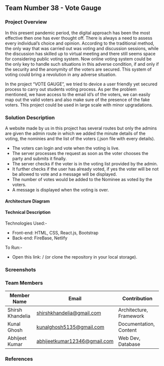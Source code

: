 ## Team Number 38 - Vote Gauge

### Project Overview

In this present pandemic period, the digital approach has been the most effective then one has ever thought off. There is always a need to assess every individual’s choice and opinion. According to the traditional method, the only way that was carried out was voting and discussion sessions, while the discussion has skilled up to virtual meeting and there still seems space for considering public voting system. Now online voting system could be the only key to handle such situations in this adverse condition, if and only if the security and the anonymity of the voters are secured. This system of voting could bring a revolution in any adverse situation.

In the project “VOTE GAUGE”, we tried to device a user friendly yet secured process to carry out students voting process. As per the problem mentioned, we have access to the email id’s of the voters, we can easily map out the valid voters and also make sure of the presence of the fake voters. This project could be used in large scale with minor upgradations.

### Solution Description

A website made by us in this project has several routes but only the admins are given the admin route in which we added the minute details of the voting, the nominies and the list of the voters (.json file with every details).
* The voters can login and vote when the voting is live.
* The server processes the request as soon as the voter chooses the party and submits it finally.
* The server checks if the voter is in the voting list provided by the admin.
* It further checks if the user has already voted, if yes the voter will be not be allowed to vote and a message will be displayed.
* The number of votes would be added to the Nominee as voted by the voters.
* A message is displayed when the voting is over.

#### Architecture Diagram

<architecture diagram>

#### Technical Description

Technologies Used:-
* Front-end: HTML, CSS, React.js, Bootstrap
*	Back-end: FireBase, Netlify

To Run:-
*	Open this link: /<link here> (or clone the repository in your local storage).

### Screenshots
<screenshots>

### Team Members
|Member Name|Email|Contribution|
|-----------|-----|------------|
|Shirsh Khandelia|shirshkhandelia@gmail.com|Architecture, Framework|
|Kunal Ghosh|kunalghosh5135@gmail.com|Documentation, Content|
|Abhijeet Kumar|abhijeetkumar12346@gmail.com|Web Dev, Database|

### References
<references>
